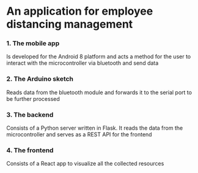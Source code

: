 # An application for employee distancing management

### 1. The mobile app
Is developed for the Android 8 platform and acts a method for the user to interact with the microcontroller via bluetooth and send data

### 2. The Arduino sketch
Reads data from the bluetooth module and forwards it to the serial port to be further processed

### 3. The backend 
Consists of a Python server written in Flask. It reads the data from the microcontroller and serves as a REST API for the frontend

### 4. The frontend
Consists of a React app to visualize all the collected resources